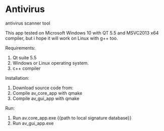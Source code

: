 # Antivirus
antivirus scanner tool

This app tested on Microsoft Windows 10 with QT 5.5 and MSVC2013 x64 compiler, but i hope it will work on Linux with g++ too.

Requirements:
1. Qt suite 5.5
2. Windows or Linux operating system.
3. c++ compiler

Installation:
1. Download source code from:
2. Compile av_core_app with qmake
3. Compile av_gui_app with qmake

Run:
1. Run av.core_app.exe {{path to local signature database}}
2. Run av_gui_app.exe

